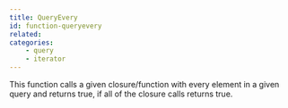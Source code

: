 ```yaml
---
title: QueryEvery
id: function-queryevery
related:
categories:
    - query
    - iterator
---
```


This function calls a given closure/function with every element in a given query and returns true, if all of the closure calls returns true.